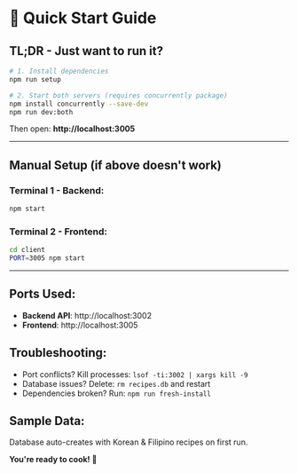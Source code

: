# 🚀 Quick Start Guide

## TL;DR - Just want to run it?

```bash
# 1. Install dependencies
npm run setup

# 2. Start both servers (requires concurrently package)
npm install concurrently --save-dev
npm run dev:both
```

Then open: **http://localhost:3005** 

---

## Manual Setup (if above doesn't work)

### Terminal 1 - Backend:
```bash
npm start
```

### Terminal 2 - Frontend:
```bash
cd client
PORT=3005 npm start
```

---

## Ports Used:
- **Backend API**: http://localhost:3002
- **Frontend**: http://localhost:3005

## Troubleshooting:
- Port conflicts? Kill processes: `lsof -ti:3002 | xargs kill -9`
- Database issues? Delete: `rm recipes.db` and restart
- Dependencies broken? Run: `npm run fresh-install`

## Sample Data:
Database auto-creates with Korean & Filipino recipes on first run.

**You're ready to cook! 🍳**